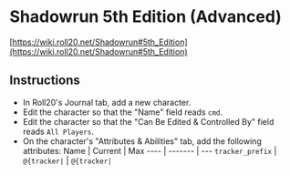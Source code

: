 # Shadowrun 5th Edition (Advanced)
[https://wiki.roll20.net/Shadowrun#5th_Edition](https://wiki.roll20.net/Shadowrun#5th_Edition)

## Instructions
- In Roll20's Journal tab, add a new character.
- Edit the character so that the "Name" field reads `cmd`.
- Edit the character so that the "Can Be Edited & Controlled By" field reads `All Players`.
- On the character's "Attributes & Abilities" tab, add the following attributes:
Name | Current | Max
---- | ------- | ---
`tracker_prefix` | `@{tracker|` | `@{tracker|`